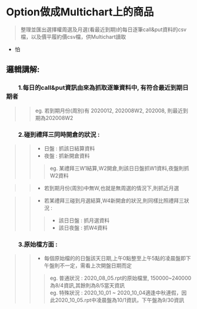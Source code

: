 # Option做成Multichart上的商品
>整理並匯出選擇權周選及月選(看最近到期)的每日逐筆call&amp;put資料的csv檔，以及價平履約價csv檔，供Multichart讀取  

* 怕
  
## 邏輯講解:

### 　　1.每日的call&put資訊由來為抓取逐筆資料中, 有符合最近到期日期者  
>>eg. 若到期月份(周別)有 2020012, 202008W2, 202008, 則最近到期為202008W2  


### 　　2.碰到禮拜三同時開倉的狀況 :   
>>* 日盤 : 抓該日結算資料  
>>* 夜盤 : 抓新開倉資料  
>>>eg. 某禮拜三W1結算,W2開倉,則該日日盤抓W1資料,夜盤則抓W2資料  
  
>>* 若到期月份(周別)中無W,也就是無周選的情況下,則抓近月選  
  
>>* 若某禮拜三碰到月選結算,W4新開倉的狀況,則同樣比照禮拜三狀況 :  
>>>* 該日日盤 : 抓月選資料  
>>>* 該日夜盤 : 抓W4資料  


### 　　3.原始檔方面 :  
>>* 每個原始檔的的日盤該天日期,上午0點整至上午5點的凌晨盤即下午盤則不一定，需看上次開盤日期而定  
>>>eg. 普通狀況 : 2020_08_05.rpt的原始檔里, 150000~240000為8/4資訊,其餘則為8/5當天資訊  
>>>eg. 特殊狀況 : 2020_10_01 ~ 2020_10_04適逢中秋連假，因此2020_10_05.rpt中凌晨盤為10/1資訊，下午盤為9/30資訊  

